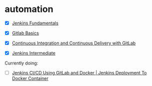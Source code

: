 # automation

- [x] [Jenkins Fundamentals](https://github.com/agcdtmr/automation/blob/main/jenkins-fundamentals.md)
- [x] [Gitlab Basics](https://github.com/agcdtmr/automation/blob/main/CertificateOfCompletion_Learning%20GitLab.pdf)
- [x] [Continuous Integration and Continuous Delivery with GitLab](https://github.com/agcdtmr/automation/blob/main/CertificateOfCompletion_Continuous%20Integration%20and%20Continuous%20Delivery%20with%20GitLab.pdf)
- [x] [Jenkins Intermediate](https://github.com/agcdtmr/automation/blob/main/jenkins-intermediate.md)



Currently doing:

- [ ] [Jenkins CI/CD Using GitLab and Docker | Jenkins Deployment To Docker Container](https://github.com/agcdtmr/automation/blob/main/jenkins-gitlab.md)

